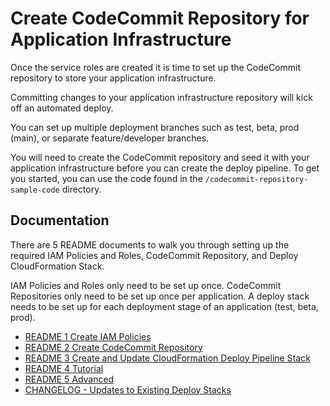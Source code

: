 # Create CodeCommit Repository for Application Infrastructure

Once the service roles are created it is time to set up the CodeCommit repository to store your application infrastructure.

Committing changes to your application infrastructure repository will kick off an automated deploy.

You can set up multiple deployment branches such as test, beta, prod (main), or separate feature/developer branches.

You will need to create the CodeCommit repository and seed it with your application infrastructure before you can create the deploy pipeline. To get you started, you can use the code found in the `/codecommit-repository-sample-code` directory.

## Documentation

There are 5 README documents to walk you through setting up the required IAM Policies and Roles, CodeCommit Repository, and Deploy CloudFormation Stack. 

IAM Policies and Roles only need to be set up once. CodeCommit Repositories only need to be set up once per application. A deploy stack needs to be set up for each deployment stage of an application (test, beta, prod).

- [README 1 Create IAM Policies](README-1-IAM-Policies.md)
- [README 2 Create CodeCommit Repository](README-2-CodeCommit-Repository.md)
- [README 3 Create and Update CloudFormation Deploy Pipeline Stack](README-3-CloudFormation-Deploy-Stack.md)
- [README 4 Tutorial](README-4-Tutorial.md)
- [README 5 Advanced](README-5-Advanced.md)
- [CHANGELOG - Updates to Existing Deploy Stacks](CHANGELOG.md)
